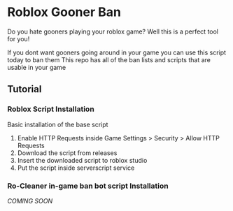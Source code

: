 # Roblox Gooner Ban
Do you hate gooners playing your roblox game?
Well this is a perfect tool for you!

If you dont want gooners going around in your game you can use this script today to ban them
This repo has all of the ban lists and scripts that are usable in your game

## Tutorial
### Roblox Script Installation 
Basic installation of the base script
1. Enable HTTP Requests inside Game Settings > Security > Allow HTTP Requests
2. Download the script from releases
3. Insert the downloaded script to roblox studio
4. Put the script inside serverscript service

### Ro-Cleaner in-game ban bot script Installation
*COMING SOON*
